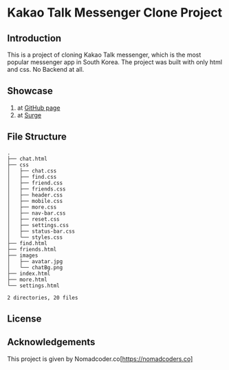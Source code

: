 # Kakao Talk Messenger Clone Project
## Introduction  
This is a project of cloning Kakao Talk messenger, which is the most popular messenger app in South Korea.
The project was built with only html and css. No Backend at all.

## Showcase
1) at [GitHub page](https://dalpengholic.github.io/kakao-clone/)
2) at [Surge](erect-rabbits.surge.sh)

## File Structure
```
.
├── chat.html
├── css
│   ├── chat.css
│   ├── find.css
│   ├── friend.css
│   ├── friends.css
│   ├── header.css
│   ├── mobile.css
│   ├── more.css
│   ├── nav-bar.css
│   ├── reset.css
│   ├── settings.css
│   ├── status-bar.css
│   └── styles.css
├── find.html
├── friends.html
├── images
│   ├── avatar.jpg
│   └── chatBg.png
├── index.html
├── more.html
└── settings.html

2 directories, 20 files
```
## License

## Acknowledgements
This project is given by Nomadcoder.co[https://nomadcoders.co]
